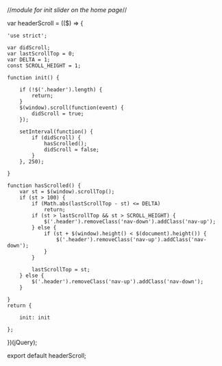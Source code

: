 //*module for init slider on the home page*//

var headerScroll = (($) => {

    'use strict';

    var didScroll;
    var lastScrollTop = 0;
    var DELTA = 1;
    const SCROLL_HEIGHT = 1;

    function init() {

        if (!$('.header').length) {
            return;
        }
        $(window).scroll(function(event) {
            didScroll = true;
        });

        setInterval(function() {
            if (didScroll) {
                hasScrolled();
                didScroll = false;
            }
        }, 250);

    }

    function hasScrolled() {
        var st = $(window).scrollTop();
        if (st > 100) {
            if (Math.abs(lastScrollTop - st) <= DELTA)
                return;
            if (st > lastScrollTop && st > SCROLL_HEIGHT) {
                $('.header').removeClass('nav-down').addClass('nav-up');
            } else {
                if (st + $(window).height() < $(document).height()) {
                    $('.header').removeClass('nav-up').addClass('nav-down');
                }
            }

            lastScrollTop = st;
        } else {
            $('.header').removeClass('nav-up').addClass('nav-down');
        }

    }
    return {

        init: init

    };
})(jQuery);

export default headerScroll;
